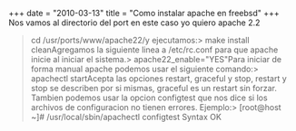 +++
date = "2010-03-13"
title = "Como instalar apache en freebsd"
+++
Nos vamos al directorio del port en este caso yo quiero apache 2.2

> cd /usr/ports/www/apache22/y ejecutamos:> make install cleanAgregamos la siguiente linea a /etc/rc.conf para que apache inicie al iniciar el sistema.> apache22\_enable="YES"Para iniciar de forma manual apache podemos usar el siguiente comando:> apachectl startAcepta las opciones restart, graceful y stop, restart y stop se describen por si mismas, graceful es un restart sin forzar. Tambien podemos usar la opcion configtest que nos dice si los archivos de configuracion no tienen errores. Ejemplo:> [root@host ~]# /usr/local/sbin/apachectl configtest Syntax OK
